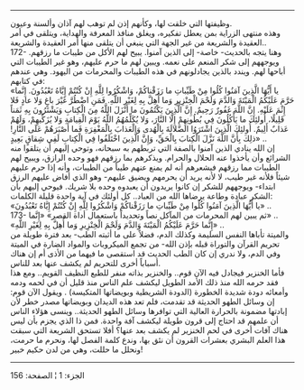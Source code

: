 ------------------------------------------------------------------------

وظيفتها التي خلقت لها، وكأنهم إذن لم توهب لهم آذان وألسنة وعيون.  
وهذه منتهى الزراية بمن يعطل تفكيره، ويغلق منافذ المعرفة والهداية، ويتلقى
في أمر العقيدة والشريعة من غير الجهة التي ينبغي أن يتلقى منها أمر
العقيدة والشريعة..  
172- وهنا يتجه بالحديث- خاصة- إلى الذين آمنوا. يبيح لهم الأكل من طيبات
ما رزقهم. ويوجههم إلى شكر المنعم على نعمه. ويبين لهم ما حرم عليهم، وهو
غير الطيبات التي أباحها لهم. ويندد بالذين يجادلونهم في هذه الطيبات
والمحرمات من اليهود. وهي عندهم في كتابهم:  
«يا أَيُّهَا الَّذِينَ آمَنُوا كُلُوا مِنْ طَيِّباتِ ما رَزَقْناكُمْ، وَاشْكُرُوا لِلَّهِ إِنْ كُنْتُمْ إِيَّاهُ
تَعْبُدُونَ. إِنَّما حَرَّمَ عَلَيْكُمُ الْمَيْتَةَ وَالدَّمَ وَلَحْمَ الْخِنْزِيرِ وَما أُهِلَّ بِهِ لِغَيْرِ اللَّهِ.
فَمَنِ اضْطُرَّ غَيْرَ باغٍ وَلا عادٍ فَلا إِثْمَ عَلَيْهِ. إِنَّ اللَّهَ غَفُورٌ رَحِيمٌ. إِنَّ الَّذِينَ
يَكْتُمُونَ ما أَنْزَلَ اللَّهُ مِنَ الْكِتابِ وَيَشْتَرُونَ بِهِ ثَمَناً قَلِيلًا، أُولئِكَ ما يَأْكُلُونَ فِي
بُطُونِهِمْ إِلَّا النَّارَ، وَلا يُكَلِّمُهُمُ اللَّهُ يَوْمَ الْقِيامَةِ وَلا يُزَكِّيهِمْ، وَلَهُمْ عَذابٌ
أَلِيمٌ. أُولئِكَ الَّذِينَ اشْتَرَوُا الضَّلالَةَ بِالْهُدى وَالْعَذابَ بِالْمَغْفِرَةِ فَما أَصْبَرَهُمْ عَلَى
النَّارِ! ذلِكَ بِأَنَّ اللَّهَ نَزَّلَ الْكِتابَ بِالْحَقِّ، وَإِنَّ الَّذِينَ اخْتَلَفُوا فِي الْكِتابِ لَفِي
شِقاقٍ بَعِيدٍ» ..  
إن الله ينادي الذين آمنوا بالصفة التي تربطهم به سبحانه، وتوحي إليهم أن
يتلقوا منه الشرائع وأن يأخذوا عنه الحلال والحرام. ويذكرهم بما رزقهم فهو
وحده الرازق، ويبيح لهم الطيبات مما رزقهم فيشعرهم أنه لم يمنع عنهم طيباً
من الطيبات، وأنه إذا حرم عليهم شيئاً فلأنه غير طيب، لا لأنه يريد أن
يحرمهم ويضيق عليهم- وهو الذي أفاض عليهم الرزق ابتداء- ويوجههم للشكر إن
كانوا يريدون أن يعبدوه وحده بلا شريك. فيوحي إليهم بأن الشكر عبادة وطاعة
يرضاها الله من العباد.. كل أولئك في آية واحدة قليلة الكلمات:  
«يا أَيُّهَا الَّذِينَ آمَنُوا كُلُوا مِنْ طَيِّباتِ ما رَزَقْناكُمْ وَاشْكُرُوا لِلَّهِ إِنْ كُنْتُمْ إِيَّاهُ
تَعْبُدُونَ» ..  
173- ثم يبين لهم المحرمات من المآكل نصاً وتحديداً باستعمال أداة القصر»
«إِنَّما» ..  
«إِنَّما حَرَّمَ عَلَيْكُمُ الْمَيْتَةَ وَالدَّمَ وَلَحْمَ الْخِنْزِيرِ وَما أُهِلَّ بِهِ لِغَيْرِ اللَّهِ» ..  
والميتة تأباها النفس السليمة وكذلك الدم، فضلاً على ما أثبته الطب- بعد
فترة طويلة من تحريم القرآن والتوراة قبله بإذن الله- من تجمع الميكروبات
والمواد الضارة في الميتة وفي الدم، ولا ندري إن كان الطب الحديث قد استقصى
ما فيهما من الأذى أم إن هناك أسباباً أخرى للتحريم لم يكشف عنها بعد
للناس.  
فأما الخنزير فيجادل فيه الآن قوم.. والخنزير بذاته منفر للطبع النظيف
القويم.. ومع هذا فقد حرمه الله منذ ذلك الأمد الطويل ليكشف علم الناس منذ
قليل أن في لحمه ودمه وأمعائه دودة شديدة الخطورة (الدودة الشريطية
وبويضاتها المتكيسة) . ويقول الآن قوم: إن وسائل الطهو الحديثة قد تقدمت،
فلم تعد هذه الديدان وبويضاتها مصدر خطر لأن إبادتها مضمونة بالحرارة
العالية التي توافرها وسائل الطهو الحديثة.. وينسى هؤلاء الناس أن علمهم قد
احتاج إلى قرون طويلة ليكشف آفة واحدة. فمن ذا الذي يجزم بأن ليس هناك آفات
أخرى في لحم الخنزير لم يكشف بعد عنها؟ أفلا تستحق الشريعة التي سبقت هذا
العلم البشري بعشرات القرون أن نئق بها، وندع كلمة الفصل لها، ونحرم ما
حرمت، ونحلل ما حللت، وهي من لدن حكيم خبير!

------------------------------------------------------------------------

الجزء: 1 ¦ الصفحة: 156
